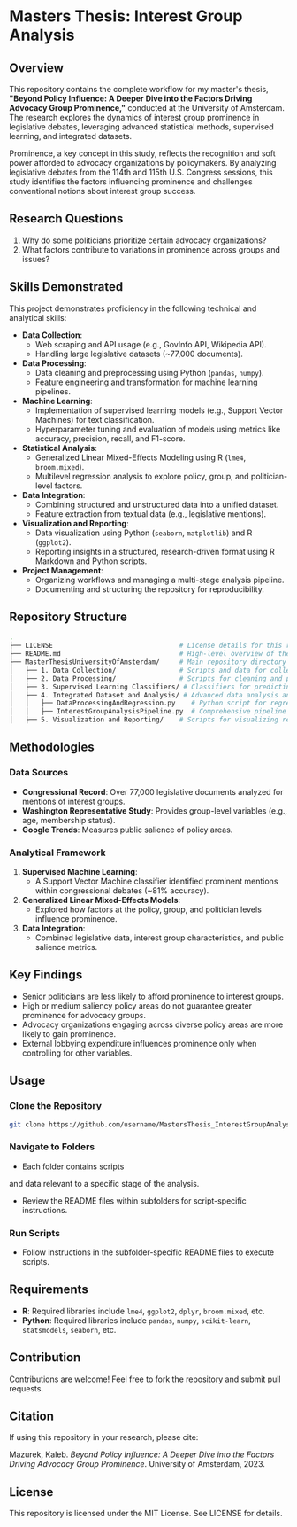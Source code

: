 # Masters Thesis: Interest Group Analysis

## Overview
This repository contains the complete workflow for my master's thesis, **"Beyond Policy Influence: A Deeper Dive into the Factors Driving Advocacy Group Prominence,"** conducted at the University of Amsterdam. The research explores the dynamics of interest group prominence in legislative debates, leveraging advanced statistical methods, supervised learning, and integrated datasets.

Prominence, a key concept in this study, reflects the recognition and soft power afforded to advocacy organizations by policymakers. By analyzing legislative debates from the 114th and 115th U.S. Congress sessions, this study identifies the factors influencing prominence and challenges conventional notions about interest group success.

## Research Questions
1. Why do some politicians prioritize certain advocacy organizations?
2. What factors contribute to variations in prominence across groups and issues?

## Skills Demonstrated
This project demonstrates proficiency in the following technical and analytical skills:

- **Data Collection**:
  - Web scraping and API usage (e.g., GovInfo API, Wikipedia API).
  - Handling large legislative datasets (~77,000 documents).
- **Data Processing**:
  - Data cleaning and preprocessing using Python (`pandas`, `numpy`).
  - Feature engineering and transformation for machine learning pipelines.
- **Machine Learning**:
  - Implementation of supervised learning models (e.g., Support Vector Machines) for text classification.
  - Hyperparameter tuning and evaluation of models using metrics like accuracy, precision, recall, and F1-score.
- **Statistical Analysis**:
  - Generalized Linear Mixed-Effects Modeling using R (`lme4`, `broom.mixed`).
  - Multilevel regression analysis to explore policy, group, and politician-level factors.
- **Data Integration**:
  - Combining structured and unstructured data into a unified dataset.
  - Feature extraction from textual data (e.g., legislative mentions).
- **Visualization and Reporting**:
  - Data visualization using Python (`seaborn`, `matplotlib`) and R (`ggplot2`).
  - Reporting insights in a structured, research-driven format using R Markdown and Python scripts.
- **Project Management**:
  - Organizing workflows and managing a multi-stage analysis pipeline.
  - Documenting and structuring the repository for reproducibility.

## Repository Structure
```bash
.
├── LICENSE                                # License details for this repository
├── README.md                              # High-level overview of the repository
├── MasterThesisUniversityOfAmsterdam/     # Main repository directory
│   ├── 1. Data Collection/                # Scripts and data for collecting raw legislative data
│   ├── 2. Data Processing/                # Scripts for cleaning and preparing data for analysis
│   ├── 3. Supervised Learning Classifiers/ # Classifiers for predicting prominence using supervised methods
│   ├── 4. Integrated Dataset and Analysis/ # Advanced data analysis and modeling pipeline
│   │   ├── DataProcessingAndRegression.py    # Python script for regression analysis and feature engineering
│   │   ├── InterestGroupAnalysisPipeline.py  # Comprehensive pipeline for interest group-level analysis
│   ├── 5. Visualization and Reporting/    # Scripts for visualizing results and generating reports
```

## Methodologies
### Data Sources
- **Congressional Record**: Over 77,000 legislative documents analyzed for mentions of interest groups.
- **Washington Representative Study**: Provides group-level variables (e.g., age, membership status).
- **Google Trends**: Measures public salience of policy areas.

### Analytical Framework
1. **Supervised Machine Learning**:
   - A Support Vector Machine classifier identified prominent mentions within congressional debates (~81% accuracy).
2. **Generalized Linear Mixed-Effects Models**:
   - Explored how factors at the policy, group, and politician levels influence prominence.
3. **Data Integration**:
   - Combined legislative data, interest group characteristics, and public salience metrics.

## Key Findings
- Senior politicians are less likely to afford prominence to interest groups.
- High or medium saliency policy areas do not guarantee greater prominence for advocacy groups.
- Advocacy organizations engaging across diverse policy areas are more likely to gain prominence.
- External lobbying expenditure influences prominence only when controlling for other variables.

## Usage
### Clone the Repository
```bash
git clone https://github.com/username/MastersThesis_InterestGroupAnalysis.git
```

### Navigate to Folders
- Each folder contains scripts

and data relevant to a specific stage of the analysis.
- Review the README files within subfolders for script-specific instructions.

### Run Scripts
- Follow instructions in the subfolder-specific README files to execute scripts.

## Requirements
- **R**: Required libraries include `lme4`, `ggplot2`, `dplyr`, `broom.mixed`, etc.
- **Python**: Required libraries include `pandas`, `numpy`, `scikit-learn`, `statsmodels`, `seaborn`, etc.

## Contribution
Contributions are welcome! Feel free to fork the repository and submit pull requests.

## Citation
If using this repository in your research, please cite:

Mazurek, Kaleb. *Beyond Policy Influence: A Deeper Dive into the Factors Driving Advocacy Group Prominence*. University of Amsterdam, 2023.

## License
This repository is licensed under the MIT License. See LICENSE for details.

